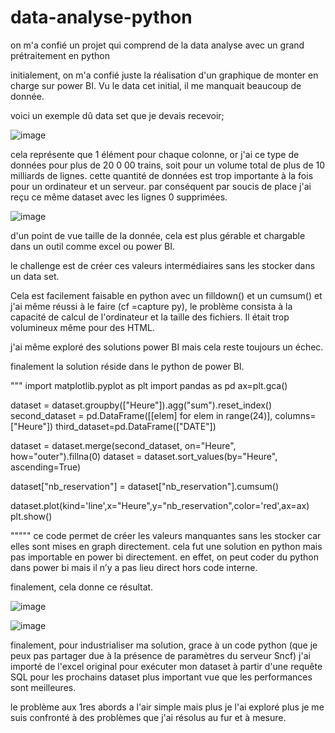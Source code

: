 # data-analyse-python
on m'a confié un projet qui comprend de la data analyse avec un grand prétraitement en python

initialement, on m'a confié juste la réalisation d'un graphique de monter en charge sur power BI.
Vu le data cet initial, il me manquait beaucoup de donnée.

voici un exemple dû data set que je devais recevoir;

![image](https://user-images.githubusercontent.com/99668071/159010816-d2c3e584-f62c-4a5b-bfef-172c58f2fd69.png)

cela représente que 1 élément pour chaque colonne, or j'ai ce type de données pour plus de 20 0 00 trains, soit pour un volume total de plus de 10 milliards de lignes.
cette quantité de données est trop importante à la fois pour un ordinateur et un serveur.
par conséquent par soucis de place j'ai reçu ce même dataset avec les lignes 0 supprimées.

![image](https://user-images.githubusercontent.com/99668071/159011399-16e9a742-6e8e-41ba-9a00-2dfcd85525ed.png)

d'un point de vue taille de la donnée, cela est plus gérable et chargable dans un outil comme excel ou power BI.

le challenge est de créer ces valeurs intermédiaires sans les stocker dans un data set.

Cela est facilement faisable en python avec un filldown() et un cumsum() et j'ai même réussi à le faire (cf =capture py), le problème consista à la capacité de calcul de l'ordinateur et la taille des fichiers. Il était trop volumineux même pour des HTML.

j'ai même exploré des solutions power BI mais cela reste toujours un échec.

finalement la solution réside dans le python de power BI.

"""
import matplotlib.pyplot as plt 
import pandas as pd
ax=plt.gca()

dataset = dataset.groupby(["Heure"]).agg("sum").reset_index()
second_dataset = pd.DataFrame([[elem] for elem in range(24)], columns=["Heure"])
third_dataset=pd.DataFrame(["DATE"])

dataset = dataset.merge(second_dataset, on="Heure", how="outer").fillna(0)
dataset = dataset.sort_values(by="Heure", ascending=True)

dataset["nb_reservation"] = dataset["nb_reservation"].cumsum()

dataset.plot(kind='line',x="Heure",y="nb_reservation",color='red',ax=ax) 
plt.show()

"""""
ce code permet de créer les valeurs manquantes sans les stocker car elles sont mises en graph directement. cela fut une solution en python mais pas importable en power bi directement. en effet, on peut coder du python dans power bi mais il n’y a pas lieu direct hors code interne.

finalement, cela donne ce résultat.

![image](https://user-images.githubusercontent.com/99668071/159014221-25b4791e-06c7-48f6-93a7-09a91d678dd6.png)

![image](https://user-images.githubusercontent.com/99668071/159014359-541df663-dabb-4523-9b42-0caa1e5494e3.png)

finalement, pour industrialiser ma solution, grace à un code python  (que je peux pas partager due à la présence de paramètres du serveur Sncf) j'ai importé de l'excel original pour exécuter mon dataset à partir d'une requête SQL  pour les prochains dataset plus important vue que les performances sont meilleures.

le problème aux 1res abords a l'air simple mais plus je l'ai exploré plus je me suis confronté à des problèmes que j'ai résolus au fur et à mesure.


